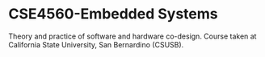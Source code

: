 # CSE4560-Embedded Systems
 Theory and practice of software and hardware co-design.
  Course taken at California State University, San Bernardino (CSUSB).
